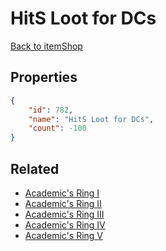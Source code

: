 # HitS Loot for DCs

<no description available>

[Back to itemShop](../item-shops.md)

## Properties

```json
{
    "id": 782,
    "name": "HitS Loot for DCs",
    "count": -100
}
```

## Related

- [Academic's Ring I](../items/21605-academic-s-ring-i.md)
- [Academic's Ring II](../items/21606-academic-s-ring-ii.md)
- [Academic's Ring III](../items/21607-academic-s-ring-iii.md)
- [Academic's Ring IV](../items/21608-academic-s-ring-iv.md)
- [Academic's Ring V](../items/21609-academic-s-ring-v.md)

